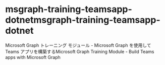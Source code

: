 # <a name="msgraph-training-teamsapp-dotnet"></a><span data-ttu-id="05c24-101">msgraph-training-teamsapp-dotnet</span><span class="sxs-lookup"><span data-stu-id="05c24-101">msgraph-training-teamsapp-dotnet</span></span>
<span data-ttu-id="05c24-102">Microsoft Graph トレーニング モジュール - Microsoft Graph を使用して Teams アプリを構築する</span><span class="sxs-lookup"><span data-stu-id="05c24-102">Microsoft Graph Training Module - Build Teams apps with Microsoft Graph</span></span>
